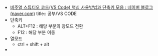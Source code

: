 - [비주얼 스튜디오 코드(VS Code) 핵심 사용방법과 단축키 모음 : 네이버 블로그 (naver.com)](https://m.blog.naver.com/techref/222360517100)
  title:: 공부/VS CODE
- 단축키
	- ALT+F12 : 해당 부분의 창모드 전환
	- F12 : 해당 부분 이동
- 열모드
	- ctrl + shift + alt
-